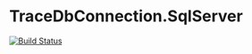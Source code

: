 # TraceDbConnection.SqlServer

[![Build Status](https://dev.azure.com/ddzia0829/TraceDbConnection.SqlServer/_apis/build/status/DDzia.TraceDbConnection.SqlServer?branchName=master)](https://dev.azure.com/ddzia0829/TraceDbConnection.SqlServer/_build/latest?definitionId=2&branchName=master)
